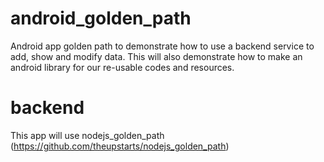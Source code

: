 # android_golden_path
Android app golden path to demonstrate how to use a backend service to add, show and modify data.
This will also demonstrate how to make an android library for our re-usable codes and resources.

# backend
This app will use nodejs_golden_path (https://github.com/theupstarts/nodejs_golden_path)
